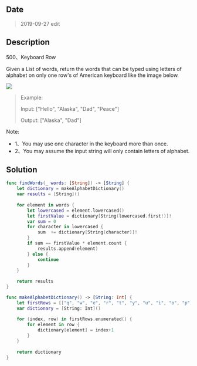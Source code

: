 ## Date

>  2019-09-27 edit

## Description

500、Keyboard Row

Given a List of words, return the words that can be typed using letters of alphabet on only one row's of American keyboard like the image below.

![](https://assets.leetcode.com/uploads/2018/10/12/keyboard.png)
 
> Example:
> 
> Input: ["Hello", "Alaska", "Dad", "Peace"]
> 
> Output: ["Alaska", "Dad"]
 

Note:

- 1、You may use one character in the keyboard more than once.
- 2、You may assume the input string will only contain letters of alphabet.

## Solution

```swift
func findWords(_ words: [String]) -> [String] {
    let dictionary = makeAlphabetDictionary()
    var results = [String]()
    
    for element in words {
        let lowercased = element.lowercased()
        let firstValue = dictionary[String(lowercased.first!)]!
        var sum = 0
        for character in lowercased {
            sum  += dictionary[String(character)]!
        }
        if sum == firstValue * element.count {
            results.append(element)
        } else {
            continue
        }
    }
    
    return results
}

func makeAlphabetDictionary() -> [String: Int] {
    let firstRows = [["q", "w", "e", "r", "t", "y", "u", "i", "o", "p"],["a", "s", "d", "f", "g", "h", "j", "k", "l"],["z", "x", "c", "v", "b", "n", "m"]]
    var dictionary = [String: Int]()
    
    for (index, row) in firstRows.enumerated() {
        for element in row {
            dictionary[element] = index+1
        }
    }
    
    return dictionary
}
```